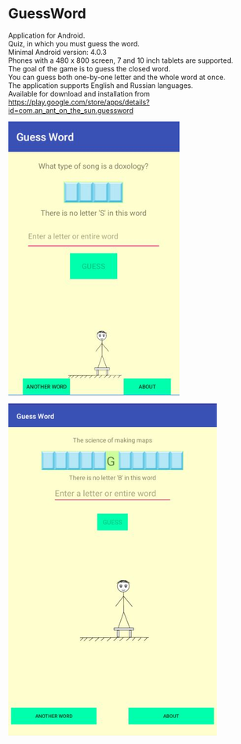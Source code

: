 # GuessWord
Application for Android.  
Quiz, in which you must guess the word.  
Minimal Android version: 4.0.3  
Phones with a 480 x 800 screen, 7 and 10 inch tablets are supported.  
The goal of the game is to guess the closed word.  
You can guess both one-by-one letter and the whole word at once.  
The application supports English and Russian languages.  
Available for download and installation from https://play.google.com/store/apps/details?id=com.an_ant_on_the_sun.guessword  

![Alt text](ScreenshotNexusS1en.JPG)

![Alt text](ScreenshotTablet7en.JPG)
